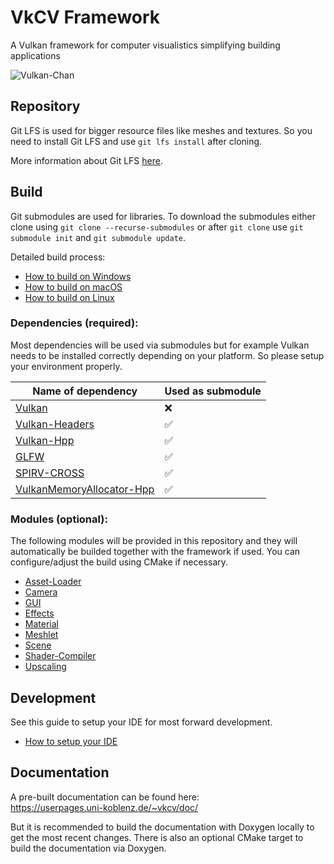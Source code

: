 # VkCV Framework
 A Vulkan framework for computer visualistics simplifying building applications

![Vulkan-Chan](https://gitlab.uni-koblenz.de/uploads/-/system/project/avatar/3712/VulkanChan.jpg)

## Repository

Git LFS is used for bigger resource files like meshes and textures. So you need to install Git LFS and use `git lfs install` after cloning.

More information about Git LFS [here](https://git-lfs.github.com/).

## Build

Git submodules are used for libraries. 
To download the submodules either clone using `git clone --recurse-submodules` or after `git clone` use `git submodule init` and `git submodule update`.

Detailed build process:
 - [How to build on Windows](doc/BUILD_WINDOWS.md)
 - [How to build on macOS](doc/BUILD_MACOS.md)
 - [How to build on Linux](doc/BUILD_LINUX.md)

### Dependencies (required):

Most dependencies will be used via submodules but for example Vulkan needs to be installed correctly depending on your platform. So please setup your environment properly.

| Name of dependency | Used as submodule |
|-----------------------------------|---|
| [Vulkan](https://www.vulkan.org/) | ❌ |
| [Vulkan-Headers](https://github.com/KhronosGroup/Vulkan-Headers) | ✅ |
| [Vulkan-Hpp](https://github.com/KhronosGroup/Vulkan-Hpp) | ✅ |
| [GLFW](https://www.glfw.org/) | ✅ |
| [SPIRV-CROSS](https://github.com/KhronosGroup/SPIRV-Cross) | ✅ |
| [VulkanMemoryAllocator-Hpp](https://github.com/malte-v/VulkanMemoryAllocator-Hpp) | ✅ |

### Modules (optional):

The following modules will be provided in this repository and they will automatically be builded together with the framework if used. You can configure/adjust the build using CMake if necessary.

 - [Asset-Loader](modules/asset_loader/README.md)
 - [Camera](modules/asset_loader/README.md)
 - [GUI](modules/gui/README.md)
 - [Effects](modules/effects/README.md)
 - [Material](modules/material/README.md)
 - [Meshlet](modules/meshlet/README.md)
 - [Scene](modules/scene/README.md)
 - [Shader-Compiler](modules/shader_compiler/README.md)
 - [Upscaling](modules/upscaling/README.md)

## Development

See this guide to setup your IDE for most forward development.
 - [How to setup your IDE](doc/SETUP_IDE.md)

## Documentation

A pre-built documentation can be found here:  
https://userpages.uni-koblenz.de/~vkcv/doc/

But it is recommended to build the documentation with Doxygen locally to get the most recent changes. There is also an optional CMake target to build the documentation via Doxygen.
